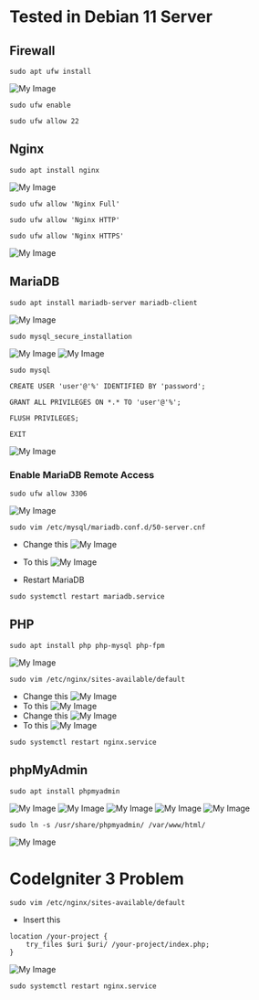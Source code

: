 # Tested in Debian 11 Server

## Firewall

```
sudo apt ufw install
```

![My Image](./images/image1.png)

```
sudo ufw enable
```

```
sudo ufw allow 22
```

## Nginx

```
sudo apt install nginx
```

![My Image](./images/image2.png)

```
sudo ufw allow 'Nginx Full'
```

```
sudo ufw allow 'Nginx HTTP'
```

```
sudo ufw allow 'Nginx HTTPS'
```

![My Image](./images/image3.png)

## MariaDB

```
sudo apt install mariadb-server mariadb-client
```

![My Image](./images/image4.png)

```
sudo mysql_secure_installation
```

![My Image](./images/image5.png)
![My Image](./images/image6.png)

```
sudo mysql
```

```
CREATE USER 'user'@'%' IDENTIFIED BY 'password';
```

```
GRANT ALL PRIVILEGES ON *.* TO 'user'@'%';
```

```
FLUSH PRIVILEGES;
```

```
EXIT
```

![My Image](./images/image7.png)

### Enable MariaDB Remote Access

```
sudo ufw allow 3306
```

![My Image](./images/image8.png)

```
sudo vim /etc/mysql/mariadb.conf.d/50-server.cnf
```

- Change this
  ![My Image](./images/image9.png)
- To this
  ![My Image](./images/image10.png)

- Restart MariaDB

```
sudo systemctl restart mariadb.service
```

## PHP

```
sudo apt install php php-mysql php-fpm
```

![My Image](./images/image11.png)

```
sudo vim /etc/nginx/sites-available/default
```

- Change this
  ![My Image](./images/image12.png)
- To this
  ![My Image](./images/image13.png)
- Change this
  ![My Image](./images/image14.png)
- To this
  ![My Image](./images/image15.png)

```
sudo systemctl restart nginx.service
```

## phpMyAdmin

```
sudo apt install phpmyadmin
```

![My Image](./images/image16.png)
![My Image](./images/image17.png)
![My Image](./images/image18.png)
![My Image](./images/image19.png)
![My Image](./images/image20.png)

```
sudo ln -s /usr/share/phpmyadmin/ /var/www/html/
```

![My Image](./images/image21.png)

# CodeIgniter 3 Problem

```
sudo vim /etc/nginx/sites-available/default
```

- Insert this

```
location /your-project {
    try_files $uri $uri/ /your-project/index.php;
}
```

![My Image](./images/image22.png)

```
sudo systemctl restart nginx.service
```
